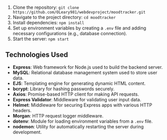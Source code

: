 
1. Clone the repository: `git clone https://github.com/OLeary981/webdevproject/moodtracker.git`
2. Navigate to the project directory: `cd moodtracker`
3. Install dependencies: `npm install`
4. Set up environment variables by creating a `.env` file and adding necessary configurations (e.g., database connection).
5. Start the server: `npm start`

## Technologies Used

- **Express**: Web framework for Node.js used to build the backend server.
- **MySQL**: Relational database management system used to store user data.
- **EJS**: Templating engine for generating dynamic HTML content.
- **bcrypt**: Library for hashing passwords securely.
- **Axios**: Promise-based HTTP client for making API requests.
- **Express Validator**: Middleware for validating user input data.
- **Helmet**: Middleware for securing Express apps with various HTTP headers.
- **Morgan**: HTTP request logger middleware.
- **dotenv**: Module for loading environment variables from a `.env` file.
- **nodemon**: Utility for automatically restarting the server during development.


